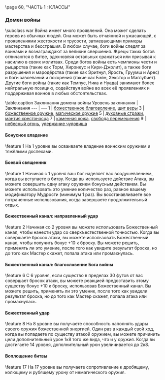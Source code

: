 \page 60, "ЧАСТЬ 1 : КЛАССЫ"

### Домен войны
\subclass war
Война имеет много проявлений. Она может сделать героев из обычных людей. Она может быть отчаянной и ужасающей, с проявлениями жестокости и трусости, затмевающими примеры мастерства и бесстрашия. В любом случае, боги войны следят за воинами и вознаграждают за великие свершения. Жрецы таких богов отличаются в битве, вдохновляя остальных сражаться или призывая к насилию в своих молитвах. Среди богов войны есть чемпионы чести и рыцарства (такие как Торм, Хиронеус и Кири-Джолит), а также боги разрушения и мародёрства (такие как Эритнул, Ярость, Груумш и Арес) и боги завоеваний и покорения (такие как Бэйн, Хекстор и Маглубиет). Другие боги войны (такие как Темпус, Ника и Нуада) занимают более нейтральную позицию, содействуя войне во всех её проявлениях и поддерживая воинов в любых обстоятельствах.

\table.caption Заклинания домена войны
Уровень заклинания | Заклинания
--- | ---
1 | [божественное благоволение](spell.divine_favor), [щит веры](spell.shield_of_faith)
3 | [божественное оружие](spell.spiritual_weapon), [магическое оружие](spell.magic_weapon)
5 | [духовные стражи](spell.spirit_guardians), [мантия крестоносца](spell.crusader’s_mantle)
7 | [каменная кожа](spell.stoneskin), [свобода перемещения](spell.freedom_of_movement)
9 | [небесный огонь](spell.flame_strike), [удержание чудовища](spell.hold_monster)

#### Бонусное владение
\feature 1
На 1 уровне вы осваиваете владение воинским оружием и тяжёлыми доспехами.

#### Боевой священник
\feature 1
Начиная с 1 уровня ваш бог наделяет вас воодушевлением, когда вы вступаете в битву. Когда вы используете действие Атака, вы можете совершить одну атаку оружием бонусным действием. Вы можете использовать это умение количество раз, равное вашему модификатору Мудрости (минимум 1 раз). Вы восстанавливаете все потраченные использования, когда завершаете продолжительный отдых.

#### Божественный канал: направленный удар
\feature 2
Начиная со 2 уровня вы можете использовать Божественный канал, чтобы нанести удар со сверхъестественной точностью. Когда вы совершаете бросок атаки, вы можете использовать Божественный канал, чтобы получить бонус +10 к броску. Вы можете решить, применять ли это умение, после того как увидите результат броска, но до того как Мастер скажет, попала атака или промахнулась.

#### Божественный канал: благословение Бога войны
\feature 6
С 6 уровня, если существо в пределах 30 футов от вас совершает бросок атаки, вы можете реакцией предоставить этому существу бонус +10 к броску, использовав Божественный канал. Вы можете решить, применять ли это умение, после того как увидели результат броска, но до того как Мастер скажет, попала атака или промахнулась.

#### Божественный удар
\feature 8
На 8 уровне вы получаете способность наполнять удары своего оружия божественной энергией. Один раз в каждый свой ход, когда вы попадаете по существу атакой оружием, вы можете причинить цели дополнительный урон 1к8 того же вида, что и у оружия. Когда вы достигаете 14 уровня, дополнительный урон увеличивается до 2к8.

#### Воплощение битвы
\feature 17
На 17 уровне вы получаете сопротивление к дробящему, колющему и рубящему урону от немагического оружия.
